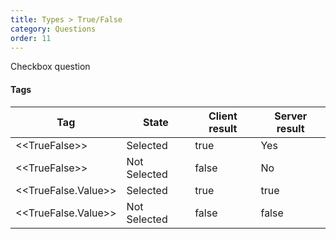 ```yaml
---
title: Types > True/False
category: Questions
order: 11
---
```


Checkbox question

#### Tags

|Tag|State|Client result|Server result|
|---|---|---|---|
|&lt;&lt;TrueFalse&gt;&gt;|Selected|true|Yes|
|&lt;&lt;TrueFalse&gt;&gt;|Not Selected|false|No|
|&lt;&lt;TrueFalse.Value&gt;&gt;|Selected|true|true|
|&lt;&lt;TrueFalse.Value&gt;&gt;|Not Selected|false|false|